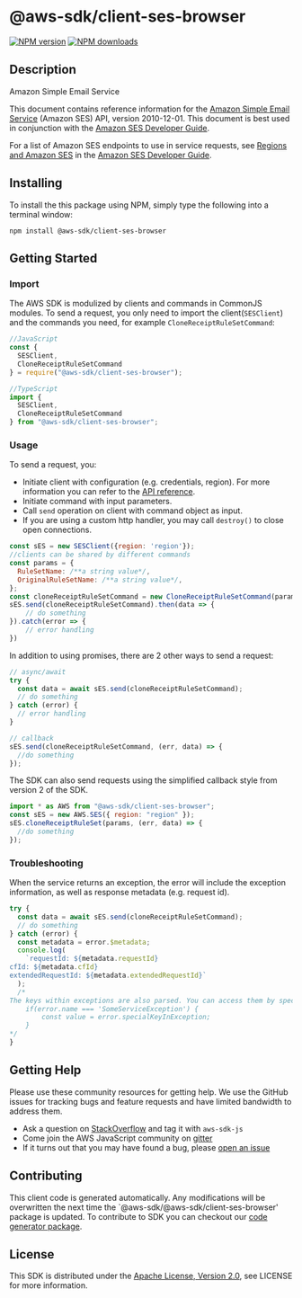 # @aws-sdk/client-ses-browser

[![NPM version](https://img.shields.io/npm/v/@aws-sdk/client-ses-browser/preview.svg)](https://www.npmjs.com/package/@aws-sdk/client-ses-browser)
[![NPM downloads](https://img.shields.io/npm/dm/@aws-sdk/client-ses-browser.svg)](https://www.npmjs.com/package/@aws-sdk/client-ses-browser)

## Description

<fullname>Amazon Simple Email Service</fullname> <p> This document contains reference information for the <a href="https://aws.amazon.com/ses/">Amazon Simple Email Service</a> (Amazon SES) API, version 2010-12-01. This document is best used in conjunction with the <a href="https://docs.aws.amazon.com/ses/latest/DeveloperGuide/Welcome.html">Amazon SES Developer Guide</a>. </p> <note> <p> For a list of Amazon SES endpoints to use in service requests, see <a href="https://docs.aws.amazon.com/ses/latest/DeveloperGuide/regions.html">Regions and Amazon SES</a> in the <a href="https://docs.aws.amazon.com/ses/latest/DeveloperGuide/Welcome.html">Amazon SES Developer Guide</a>.</p> </note>

## Installing

To install the this package using NPM, simply type the following into a terminal window:

```
npm install @aws-sdk/client-ses-browser
```

## Getting Started

### Import

The AWS SDK is modulized by clients and commands in CommonJS modules. To send a request, you only need to import the client(`SESClient`) and the commands you need, for example `CloneReceiptRuleSetCommand`:

```javascript
//JavaScript
const {
  SESClient,
  CloneReceiptRuleSetCommand
} = require("@aws-sdk/client-ses-browser");
```

```javascript
//TypeScript
import {
  SESClient,
  CloneReceiptRuleSetCommand
} from "@aws-sdk/client-ses-browser";
```

### Usage

To send a request, you:

- Initiate client with configuration (e.g. credentials, region). For more information you can refer to the [API reference][].
- Initiate command with input parameters.
- Call `send` operation on client with command object as input.
- If you are using a custom http handler, you may call `destroy()` to close open connections.

```javascript
const sES = new SESClient({region: 'region'});
//clients can be shared by different commands
const params = {
  RuleSetName: /**a string value*/,
  OriginalRuleSetName: /**a string value*/,
};
const cloneReceiptRuleSetCommand = new CloneReceiptRuleSetCommand(params);
sES.send(cloneReceiptRuleSetCommand).then(data => {
    // do something
}).catch(error => {
    // error handling
})
```

In addition to using promises, there are 2 other ways to send a request:

```javascript
// async/await
try {
  const data = await sES.send(cloneReceiptRuleSetCommand);
  // do something
} catch (error) {
  // error handling
}
```

```javascript
// callback
sES.send(cloneReceiptRuleSetCommand, (err, data) => {
  //do something
});
```

The SDK can also send requests using the simplified callback style from version 2 of the SDK.

```javascript
import * as AWS from "@aws-sdk/client-ses-browser";
const sES = new AWS.SES({ region: "region" });
sES.cloneReceiptRuleSet(params, (err, data) => {
  //do something
});
```

### Troubleshooting

When the service returns an exception, the error will include the exception information, as well as response metadata (e.g. request id).

```javascript
try {
  const data = await sES.send(cloneReceiptRuleSetCommand);
  // do something
} catch (error) {
  const metadata = error.$metadata;
  console.log(
    `requestId: ${metadata.requestId}
cfId: ${metadata.cfId}
extendedRequestId: ${metadata.extendedRequestId}`
  );
  /*
The keys within exceptions are also parsed. You can access them by specifying exception names:
    if(error.name === 'SomeServiceException') {
        const value = error.specialKeyInException;
    }
*/
}
```

## Getting Help

Please use these community resources for getting help. We use the GitHub issues for tracking bugs and feature requests and have limited bandwidth to address them.

- Ask a question on [StackOverflow](https://stackoverflow.com/questions/tagged/aws-sdk-js) and tag it with `aws-sdk-js`
- Come join the AWS JavaScript community on [gitter](https://gitter.im/aws/aws-sdk-js-v3)
- If it turns out that you may have found a bug, please [open an issue](https://github.com/aws/aws-sdk-js-v3/issues)

## Contributing

This client code is generated automatically. Any modifications will be overwritten the next time the `@aws-sdk/@aws-sdk/client-ses-browser' package is updated. To contribute to SDK you can checkout our [code generator package][].

## License

This SDK is distributed under the
[Apache License, Version 2.0](http://www.apache.org/licenses/LICENSE-2.0),
see LICENSE for more information.

[code generator package]: https://github.com/aws/aws-sdk-js-v3/tree/master/packages/service-types-generator
[api reference]: https://docs.aws.amazon.com/AWSJavaScriptSDK/latest/
